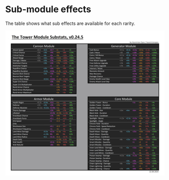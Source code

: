 # Sub-module effects

The table shows what sub effects are available for each rarity.

![Sub Stats](../assets/images/module-sub-stat/20241110.png)
